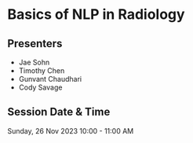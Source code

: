 # Basics of NLP in Radiology

## Presenters
- Jae Sohn
- Timothy Chen
- Gunvant Chaudhari
- Cody Savage

## Session Date & Time
Sunday, 26 Nov 2023
10:00 - 11:00 AM
